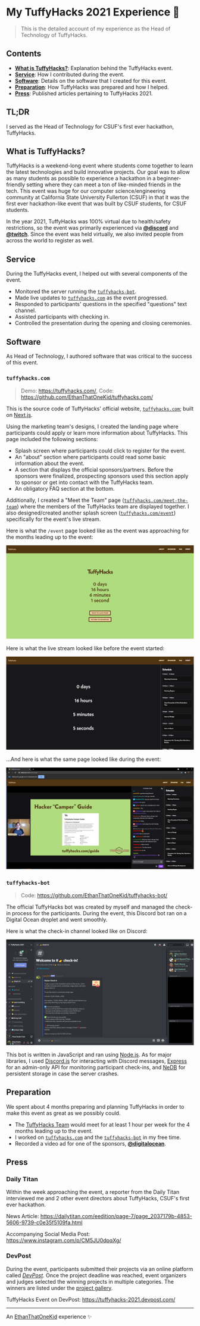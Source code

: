 # My TuffyHacks 2021 Experience 🐘

> This is the detailed account of my experience as the Head of Technology of TuffyHacks.

## Contents

- [**What is TuffyHacks?**](#what-is-tuffyhacks): Explanation behind the TuffyHacks event.
- [**Service**](#service): How I contributed during the event.
- [**Software**](#software): Details on the software that I created for this event.
- [**Preparation**](#preparation): How TuffyHacks was prepared and how I helped.
- [**Press**](#press): Published articles pertaining to TuffyHacks 2021.

## TL;DR

I served as the Head of Technology for CSUF's first ever hackathon, TuffyHacks.

## What is TuffyHacks?

TuffyHacks is a weekend-long event where students come together to learn the latest technologies and build innovative projects.
Our goal was to allow as many students as possible to experience a hackathon in a beginner-friendly setting where they can meet a ton of like-minded friends in the tech.
This event was huge for our computer science/engineering community at California State University Fullerton (CSUF) in that it was the first ever hackathon-like event that was built by CSUF students, for CSUF students.

In the year 2021, TuffyHacks was 100% virtual due to health/safety restrictions, so the event was primarily experienced via [**@discord**](https://github.com/discord/) and [**@twitch**](https://github.com/twitchtv/).
Since the event was held virtually, we also invited people from across the world to register as well.

## Service

During the TuffyHacks event, I helped out with several components of the event.

- Monitored the server running the [`tuffyhacks-bot`](#tuffyhacks-bot).
- Made live updates to [`tuffyhacks.com`](#tuffyhacks.com) as the event progressed.
- Responded to participants' questions in the specified "questions" text channel.
- Assisted participants with checking in.
- Controlled the presentation during the opening and closing ceremonies.

## Software

As Head of Technology, I authored software that was critical to the success of this event.

### `tuffyhacks.com`

> Demo: <https://tuffyhacks.com/>, Code: <https://github.com/EthanThatOneKid/tuffyhacks.com/>

This is the source code of TuffyHacks' official website, [`tuffyhacks.com`](https://tuffyhacks.com); built on [Next.js](https://github.com/vercel/next.js).

Using the marketing team's designs, I created the landing page where participants could apply or learn more information about TuffyHacks.
This page included the following sections:

- Splash screen where participants could click to register for the event.
- An "about" section where participants could read some basic information about the event.
- A section that displays the official sponsors/partners. Before the sponsors were finalized, prospecting sponsors used this section apply to sponsor or get into contact with the TuffyHacks team.
- An obligatory FAQ section at the bottom.

Additionally, I created a "Meet the Team" page ([`tuffyhacks.com/meet-the-team`](https://tuffyhacks.com/meet-the-team/)) where the members of the TuffyHacks team are displayed together.
I also designed/created another splash screen ([`tuffyhacks.com/event`](https://tuffyhacks.com/event/)) specifically for the event's live stream.

Here is what the `/event` page looked like as the event was approaching for the months leading up to the event:

![TuffyHacks event splash screen.](photography/event-splash-screen.png)

Here is what the live stream looked like before the event started:

![TuffyHacks event before live stream.](photography/event-pre-livestream.png)

...And here is what the same page looked like during the event:

![TuffyHacks event during live stream.](photography/event-during-livestream.png)

### `tuffyhacks-bot`

> Code: <https://github.com/EthanThatOneKid/tuffyhacks-bot/>

The official TuffyHacks bot was created by myself and managed the check-in process for the participants.
During the event, this Discord bot ran on a Digital Ocean droplet and went smoothly.

Here is what the check-in channel looked like on Discord:

![Check-in channel on TuffyHacks Discord Server.](photography/checkin-channel.png)

This bot is written in JavaScript and ran using [Node.js](https://nodejs.org/).
As for major libraries, I used [Discord.js](https://github.com/discordjs/discord.js/) for interacting with Discord messages, [Express](https://github.com/expressjs/express) for an admin-only API for monitoring participant check-ins, and [NeDB](https://github.com/louischatriot/nedb) for persistent storage in case the server crashes.

## Preparation

We spent about 4 months preparing and planning TuffyHacks in order to make this event as great as we possibly could.

- The [TuffyHacks Team](https://tuffyhacks.com/meet-the-team/) would meet for at least 1 hour per week for the 4 months leading up to the event.
- I worked on [`tuffyhacks.com`](#tuffyhacks.com) and the [`tuffyhacks-bot`](#tuffyhacks-bot) in my free time.
- Recorded a video ad for one of the sponsors, [**@digitalocean**](https://github.com/digitalocean).

## Press

### Daily Titan

Within the week approaching the event, a reporter from the Daily Titan interviewed me and 2 other event directors about TuffyHacks, CSUF's first ever hackathon.

News Article: <https://dailytitan.com/eedition/page-7/page_2037179b-4853-5606-9739-c0e35f5109fa.html>

Accompanying Social Media Post: <https://www.instagram.com/p/CM5JU0dpqXg/>

### DevPost

During the event, participants submitted their projects via an online platform called [_DevPost_](https://devpost.com/).
Once the project deadline was reached, event organizers and judges selected the winning projects in multiple categories.
The winners are listed under the [project gallery](https://tuffyhacks-2021.devpost.com/project-gallery).

TuffyHacks Event on DevPost: <https://tuffyhacks-2021.devpost.com/>

---

An [EthanThatOneKid](https://github.com/EthanThatOneKid/) experience ✨